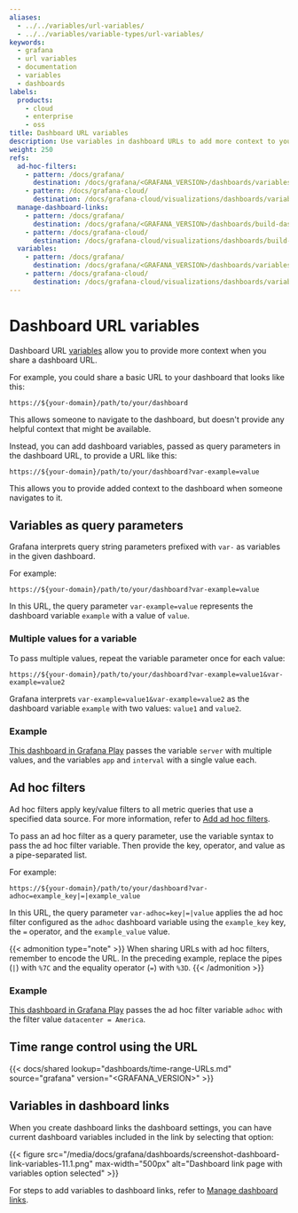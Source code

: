 ```yaml
---
aliases:
  - ../../variables/url-variables/
  - ../../variables/variable-types/url-variables/
keywords:
  - grafana
  - url variables
  - documentation
  - variables
  - dashboards
labels:
  products:
    - cloud
    - enterprise
    - oss
title: Dashboard URL variables
description: Use variables in dashboard URLs to add more context to your links
weight: 250
refs:
  ad-hoc-filters:
    - pattern: /docs/grafana/
      destination: /docs/grafana/<GRAFANA_VERSION>/dashboards/variables/add-template-variables/#add-ad-hoc-filters
    - pattern: /docs/grafana-cloud/
      destination: /docs/grafana-cloud/visualizations/dashboards/variables/add-template-variables/#add-ad-hoc-filters
  manage-dashboard-links:
    - pattern: /docs/grafana/
      destination: /docs/grafana/<GRAFANA_VERSION>/dashboards/build-dashboards/manage-dashboard-links/
    - pattern: /docs/grafana-cloud/
      destination: /docs/grafana-cloud/visualizations/dashboards/build-dashboards/manage-dashboard-links/
  variables:
    - pattern: /docs/grafana/
      destination: /docs/grafana/<GRAFANA_VERSION>/dashboards/variables/
    - pattern: /docs/grafana-cloud/
      destination: /docs/grafana-cloud/visualizations/dashboards/variables/
---
```


# Dashboard URL variables

Dashboard URL [variables](ref:variables) allow you to provide more context when you share a dashboard URL.

For example, you could share a basic URL to your dashboard that looks like this:

```
https://${your-domain}/path/to/your/dashboard
```

This allows someone to navigate to the dashboard, but doesn't provide any helpful context that might be available.

Instead, you can add dashboard variables, passed as query parameters in the dashboard URL, to provide a URL like this:

```
https://${your-domain}/path/to/your/dashboard?var-example=value
```

This allows you to provide added context to the dashboard when someone navigates to it.

## Variables as query parameters

Grafana interprets query string parameters prefixed with `var-` as variables in the given dashboard.

For example:

```
https://${your-domain}/path/to/your/dashboard?var-example=value
```

In this URL, the query parameter `var-example=value` represents the dashboard variable `example` with a value of `value`.

### Multiple values for a variable

To pass multiple values, repeat the variable parameter once for each value:

```
https://${your-domain}/path/to/your/dashboard?var-example=value1&var-example=value2
```

Grafana interprets `var-example=value1&var-example=value2` as the dashboard variable `example` with two values: `value1` and `value2`.

### Example

[This dashboard in Grafana Play](https://play.grafana.org/d/000000074/alerting?var-app=backend&var-server=backend_01&var-server=backend_03&var-interval=1h) passes the variable `server` with multiple values, and the variables `app` and `interval` with a single value each.

## Ad hoc filters

Ad hoc filters apply key/value filters to all metric queries that use a specified data source. For more information, refer to [Add ad hoc filters](ref:ad-hoc-filters).

<!-- I'm not sure what the "a specified data source" part means; is this the dashboard data source or the ad hoc filter data source? -->

To pass an ad hoc filter as a query parameter, use the variable syntax to pass the ad hoc filter variable. Then provide the key, operator, and value as a pipe-separated list.

For example:

```
https://${your-domain}/path/to/your/dashboard?var-adhoc=example_key|=|example_value
```

In this URL, the query parameter `var-adhoc=key|=|value` applies the ad hoc filter configured as the `adhoc` dashboard variable using the `example_key` key, the `=` operator, and the `example_value` value.

{{< admonition type="note" >}}
When sharing URLs with ad hoc filters, remember to encode the URL. In the preceding example, replace the pipes (`|`) with `%7C` and the equality operator (`=`) with `%3D`.
{{< /admonition >}}

### Example

[This dashboard in Grafana Play](https://play.grafana.org/d/000000002/influxdb-templated?orgId=1&var-datacenter=America&var-host=All&var-summarize=1m&var-adhoc=datacenter%7C%3D%7CAmerica) passes the ad hoc filter variable `adhoc` with the filter value `datacenter = America`.

## Time range control using the URL

{{< docs/shared lookup="dashboards/time-range-URLs.md" source="grafana" version="<GRAFANA_VERSION>" >}}

## Variables in dashboard links

When you create dashboard links the dashboard settings, you can have current dashboard variables included in the link by selecting that option:

{{< figure src="/media/docs/grafana/dashboards/screenshot-dashboard-link-variables-11.1.png" max-width="500px" alt="Dashboard link page with variables option selected" >}}

For steps to add variables to dashboard links, refer to [Manage dashboard links](ref:manage-dashboard-links).
